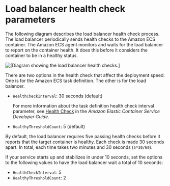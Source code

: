 # Load balancer health check parameters<a name="load-balancer-healthcheck"></a>

The following diagram describes the load balancer health check process\. The load balancer periodically sends health checks to the Amazon ECS container\. The Amazon ECS agent monitors and waits for the load balancer to report on the container health\. It does this before it considers the container to be in a healthy status\.

![\[Diagram showing the load balancer health checks.\]](http://docs.aws.amazon.com/AmazonECS/latest/bestpracticesguide/images/load-balancer-healthcheck.PNG)

There are two options in the health check that affect the deployment speed\. One is for the Amazon ECS task definition\. The other is for the load balancer\.
+ `HealthCheckInterval`: 30 seconds \(default\)

  For more information about the task definition health check interval parameter, see [Health Check](https://docs.aws.amazon.com/AmazonECS/latest/developerguide/task_definition_parameters.html#container_definition_healthcheck) in the *Amazon Elastic Container Service Developer Guide*\.
+ `HealthyThresholdCount`: 5 \(default\)

By default, the load balancer requires five passing health checks before it reports that the target container is healthy\. Each check is made 30 seconds apart\. In total, each time takes two minutes and 30 seconds \(`5*30/60`\)\. 

If your service starts up and stabilizes in under 10 seconds, set the options to the following values to have the load balancer wait a total of 10 seconds:
+ `HealthCheckInterval`: 5 
+ `HealthyThresholdCount`: 2